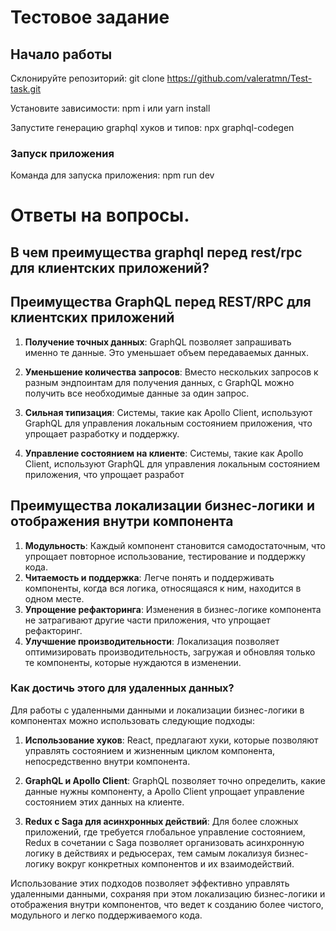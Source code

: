 # Тестовое задание


## Начало работы

Склонируйте репозиторий:
git clone https://github.com/valeratmn/Test-task.git

Установите зависимости:
npm i 
или
yarn install


Запустите генерацию graphql хуков и типов:
npx graphql-codegen 

### Запуск приложения

Команда для запуска приложения:
npm run dev


# Ответы на вопросы.
## В чем преимущества graphql перед rest/rpc для ĸлиентсĸих приложений?

## Преимущества GraphQL перед REST/RPC для клиентских приложений

1. **Получение точных данных**: GraphQL позволяет запрашивать именно те данные. Это уменьшает объем передаваемых данных.

2. **Уменьшение количества запросов**: Вместо нескольких запросов к разным эндпоинтам для получения данных, с GraphQL можно получить все необходимые данные за один запрос.

3. **Сильная типизация**:  Системы, такие как Apollo Client, используют GraphQL для управления локальным состоянием приложения, что упрощает разработку и поддержку.

4. **Управление состоянием на клиенте**: Системы, такие как Apollo Client, используют GraphQL для управления локальным состоянием приложения, что упрощает разработ

## Преимущества локализации бизнес-логики и отображения внутри компонента

1. **Модульность**: Каждый компонент становится самодостаточным, что упрощает повторное использование, тестирование и поддержку кода.
2. **Читаемость и поддержка**: Легче понять и поддерживать компоненты, когда вся логика, относящаяся к ним, находится в одном месте.
3. **Упрощение рефакторинга**: Изменения в бизнес-логике компонента не затрагивают другие части приложения, что упрощает рефакторинг.
4. **Улучшение производительности**: Локализация позволяет оптимизировать производительность, загружая и обновляя только те компоненты, которые нуждаются в изменении.

### Как достичь этого для удаленных данных?

Для работы с удаленными данными и локализации бизнес-логики в компонентах можно использовать следующие подходы:

1. **Использование хуков**: React, предлагают хуки, которые позволяют управлять состоянием и жизненным циклом компонента, непосредственно внутри компонента.

2. **GraphQL и Apollo Client**: GraphQL позволяет точно определить, какие данные нужны компоненту, а Apollo Client упрощает управление состоянием этих данных на клиенте.

3. **Redux с Saga для асинхронных действий**: Для более сложных приложений, где требуется глобальное управление состоянием, Redux в сочетании с Saga позволяет организовать асинхронную логику в действиях и редьюсерах, тем самым локализуя бизнес-логику вокруг конкретных компонентов и их взаимодействий.

Использование этих подходов позволяет эффективно управлять удаленными данными, сохраняя при этом локализацию бизнес-логики и отображения внутри компонентов, что ведет к созданию более чистого, модульного и легко поддерживаемого кода.